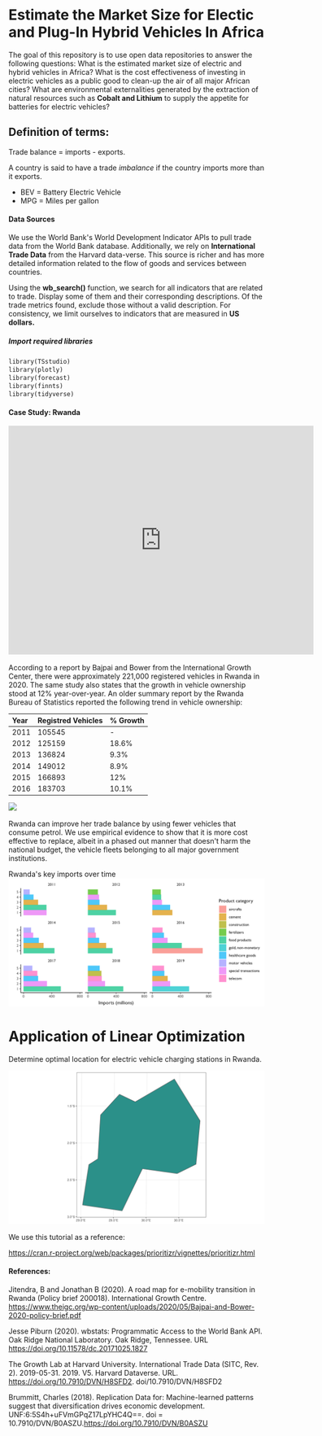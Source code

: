 # Estimate the Market Size for Electic and Plug-In Hybrid Vehicles In Africa
The goal of this repository is to use open data repositories to answer the following questions: What is the estimated market size of electric and hybrid vehicles in Africa? What is the cost effectiveness of investing in electric vehicles as a public good to clean-up the air of all major African cities? What are environmental externalities generated by the extraction of natural resources such as **Cobalt and Lithium** to supply the appetite for batteries for electric vehicles?


**Definition of terms:**
------------------------
Trade balance = imports - exports. 

A country is said to have a trade *imbalance* if the country imports more than it exports.

- BEV = Battery Electric Vehicle
- MPG = Miles per gallon


#### Data Sources
We use the World Bank's World Development Indicator APIs to pull trade data from the World Bank database. Additionally, we rely on **International Trade Data** from the Harvard data-verse. This source is richer and has more detailed information related to the flow of goods and services between countries.  

Using the **wb_search()** function, we search for all indicators that are related to trade. Display some of them and their corresponding descriptions. Of the trade metrics found, exclude those without a valid description. For consistency, we limit ourselves to indicators that are measured in **US dollars.**  

##### Import required libraries
```
library(TSstudio)
library(plotly)
library(forecast)
library(finnts)
library(tidyverse)
```

#### Case Study: Rwanda

<iframe src="https://datastudio.google.com/embed/reporting/6ec3c045-17ec-4e2a-8b26-8f15d1507448/page/UQxsC" width="600" height="450" frameborder="0" style="border:0" allowfullscreen></iframe>


According to a report by Bajpai and Bower from the International Growth Center, there were approximately 221,000 registered vehicles in Rwanda in 2020. The same study also states that the growth in vehicle ownership stood at 12% year-over-year. An older summary report by the Rwanda Bureau of Statistics reported the following trend in vehicle ownership: 

|Year    |Registred Vehicles   |% Growth| 
:---------|:-------------------|:-------|
|2011    |105545               |-       |
|2012    |125159               |18.6%   |
|2013    |136824               |9.3%    |
|2014    |149012               |8.9%    |
|2015    |166893               |12%     |
|2016    |183703               |10.1%   |

![](plots/auto_ownership_trend.png)

Rwanda can improve her trade balance by using fewer vehicles that consume petrol. We use empirical evidence to show that it is more cost effective to replace, albeit in a phased out manner that doesn't harm the national budget, the vehicle fleets belonging to all major government institutions.

Rwanda's key imports over time
![](plots/rwanda_imports.png)


# Application of Linear Optimization 
Determine optimal location for electric vehicle charging stations in Rwanda. 

![](plots/rwanda_geography.png)

We use this tutorial as a reference:

https://cran.r-project.org/web/packages/prioritizr/vignettes/prioritizr.html


#### References: 

Jitendra, B and Jonathan B (2020). A road map for e-mobility transition in Rwanda (Policy brief 200018).
  International Growth Centre.
  https://www.theigc.org/wp-content/uploads/2020/05/Bajpai-and-Bower-2020-policy-brief.pdf 
  
Jesse Piburn (2020). wbstats: Programmatic Access to the World Bank API. Oak Ridge
  National Laboratory. Oak Ridge, Tennessee. URL
  https://doi.org/10.11578/dc.20171025.1827
  
The Growth Lab at Harvard University. International Trade Data (SITC, Rev. 2).
  2019-05-31. 2019. V5. Harvard Dataverse. URL. https://doi.org/10.7910/DVN/H8SFD2. 
  doi/10.7910/DVN/H8SFD2

Brummitt, Charles (2018). Replication Data for: Machine-learned patterns suggest that
  diversification drives economic development. UNF:6:5S4h+uFVmGPqZ17LpYHC4Q==.
  doi = 10.7910/DVN/B0ASZU.https://doi.org/10.7910/DVN/B0ASZU
